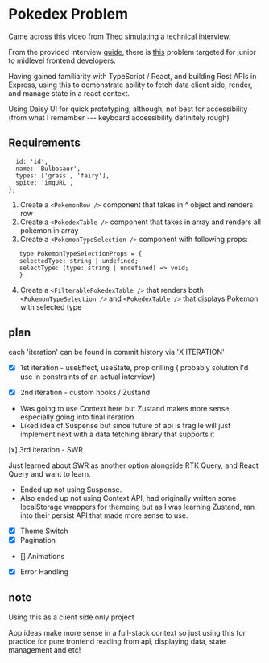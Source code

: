 # Pokedex Problem

Came across [this](https://www.youtube.com/watch?v=uqII0AOW1NM&) video from [Theo](https://www.youtube.com/@t3dotgg) simulating a technical interview.

From the provided interview [guide](https://t3-tools.notion.site/Technical-Interview-Dan-Abramov-9aa6d8e9292e4bd1ae67b44aeeaabf88), there is [this](https://t3-tools.notion.site/Pokedex-Problem-90f9dcfff10d4418a6fad44581b1ecff) problem targeted for junior to midlevel frontend developers.

Having gained familiarity with TypeScript / React, and building Rest APIs in Express, using this to demonstrate ability to fetch data client side, render, and manage state in a react context.

Using Daisy UI for quick prototyping, although, not best for accessibility (from what I remember --- keyboard accessibility definitely rough)

## Requirements

```const pokemon = {
  id: 'id',
  name: 'Bulbasaur',
  types: ['grass', 'fairy'],
  spite: 'imgURL',
};
```

1. Create a `<PokemonRow />` component that takes in ^ object and renders row
2. Create a `<PokedexTable />` component that takes in array and renders all pokemon in array
3. Create a `<PokemonTypeSelection />` component with following props:

```
   type PokemonTypeSelectionProps = {
   selectedType: string | undefined;
   selectType: (type: string | undefined) => void;
   }
```

4. Create a `<FilterablePokedexTable />` that renders both `<PokemonTypeSelection />` and `<PokedexTable />` that displays Pokemon with selected type

## plan

each 'iteration' can be found in commit history via 'X ITERATION'

- [x] 1st iteration - useEffect, useState, prop drilling ( probably solution I'd use in constraints of an actual interview)

- [x] 2nd iteration - custom hooks / Zustand

- Was going to use Context here but Zustand makes more sense, especially going into final iteration
- Liked idea of Suspense but since future of api is fragile will just implement next with a data fetching library that supports it

[x] 3rd iteration - SWR

Just learned about SWR as another option alongside RTK Query, and React Query and want to learn.

- Ended up not using Suspense.
- Also ended up not using Context API, had originally written some localStorage wrappers for themeing but as I was learning Zustand, ran into their persist API that made more sense to use.

- [x] Theme Switch
- [x] Pagination
- [] Animations
- [x] Error Handling

## note

Using this as a client side only project

App ideas make more sense in a full-stack context so just using this for practice for pure frontend reading from api, displaying data, state management and etc!
